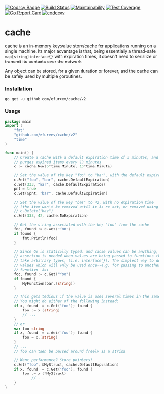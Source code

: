 [![Codacy Badge](https://api.codacy.com/project/badge/Grade/fcf7f843772443d49541eeef28b93397)](https://app.codacy.com/app/efureev/cache?utm_source=github.com&utm_medium=referral&utm_content=efureev/cache&utm_campaign=Badge_Grade_Dashboard)
[![Build Status](https://travis-ci.org/efureev/cache.svg?branch=master)](https://travis-ci.org/efureev/cache)
[![Maintainability](https://api.codeclimate.com/v1/badges/baa3f34d41f82f4510ce/maintainability)](https://codeclimate.com/github/efureev/cache/maintainability)
[![Test Coverage](https://api.codeclimate.com/v1/badges/baa3f34d41f82f4510ce/test_coverage)](https://codeclimate.com/github/efureev/cache/test_coverage)
[![Go Report Card](https://goreportcard.com/badge/github.com/efureev/cache)](https://goreportcard.com/report/github.com/efureev/cache)
[![codecov](https://codecov.io/gh/efureev/cache/branch/master/graph/badge.svg)](https://codecov.io/gh/efureev/cache)

# cache

cache is an in-memory key:value store/cache for applications running on a single machine. 
Its major advantage is that, being essentially a thread-safe `map[string]interface{}` with expiration
times, it doesn't need to serialize or transmit its contents over the network.

Any object can be stored, for a given duration or forever, and the cache can be
safely used by multiple goroutines.

### Installation

`go get -u github.com/efureev/cache/v2`

### Usage

```go
package main
import (
	"fmt"
	"github.com/efureev/cache/v2"
	"time"
)

func main() {
	// Create a cache with a default expiration time of 5 minutes, and which
	// purges expired items every 10 minutes
	c := cache.New(5*time.Minute, 10*time.Minute)

	// Set the value of the key "foo" to "bar", with the default expiration time
	c.Set("foo", "bar", cache.DefaultExpiration)
	c.Set(333, "bar", cache.DefaultExpiration)
	pnt = true
	c.Set(&pnt, "bar", cache.DefaultExpiration)

	// Set the value of the key "baz" to 42, with no expiration time
	// (the item won't be removed until it is re-set, or removed using
	// c.Delete("baz")
	c.Set(333, 42, cache.NoExpiration)

	// Get the string associated with the key "foo" from the cache
	foo, found := c.Get("foo")
	if found {
		fmt.Println(foo)
	}

	// Since Go is statically typed, and cache values can be anything, type
	// assertion is needed when values are being passed to functions that don't
	// take arbitrary types, (i.e. interface{}). The simplest way to do this for
	// values which will only be used once--e.g. for passing to another
	// function--is:
	foo, found := c.Get("foo")
	if found {
		MyFunction(bar.(string))
	}

	// This gets tedious if the value is used several times in the same function.
	// You might do either of the following instead:
	if x, found := c.Get("foo"); found {
		foo := x.(string)
		// ...
	}
	// or
	var foo string
	if x, found := c.Get("foo"); found {
		foo = x.(string)
	}
	// ...
	// foo can then be passed around freely as a string

	// Want performance? Store pointers!
	c.Set("foo", &MyStruct, cache.DefaultExpiration)
	if x, found := c.Get("foo"); found {
		foo := x.(*MyStruct)
			// ...
	}
}
```
